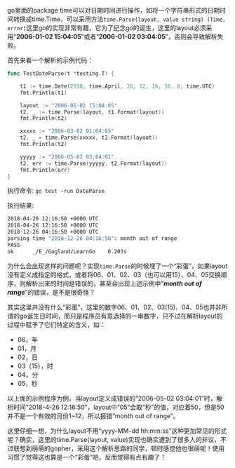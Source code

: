 go里面的package time可以对日期时间进行操作，如将一个字符串形式的日期时间转换成time.Time，可以采用方法`time.Parse(layout, value string) (Time, error)`这里go的实现非常有趣，它为了纪念go的诞生，这里的layout必须采用“**2006-01-02 15:04:05**”或者“**2006-01-02 03:04:05**”，否则会导致解析失败。

首先来看一个解析的示例代码：

```go
func TestDateParse(t *testing.T) {

	t1 := time.Date(2018, time.April, 26, 12, 16, 50, 0, time.UTC)
	fmt.Println(t1)

	layout := "2006-01-02 15:04:05"
	t2, _ := time.Parse(layout, t1.Format(layout))
	fmt.Println(t2)

	xxxxx := "2006-03-02 01:04:05"
	t2, _ = time.Parse(xxxxx, t2.Format(layout))
	fmt.Println(t2)

	yyyyy := "2006-05-02 03:04:01"
	t2, err := time.Parse(yyyyy, t2.Format(layout))
	fmt.Println(err)
}
```

执行命令: `go test -run DateParse`

执行结果:

```sh
2018-04-26 12:16:50 +0000 UTC
2018-04-26 12:16:50 +0000 UTC
2018-12-26 04:16:50 +0000 UTC
parsing time "2018-12-26 04:16:50": month out of range
PASS
ok      _/E_/Gogland/LearnGo    0.203s
```

为什么会出现这样的问题呢？实现`time.Parse`的时候埋了一个“彩蛋”，如果layout没有定义成指定的格式，或者将06、01、02、03（也可以用15）、04、05交换顺序，则解析出来的时间是错误的，甚至会出现上述示例中“***month out of range***”的错误，是不是很奇怪？

其实这里并没有什么“彩蛋”，这里的数字06、01、02、03(15)、04、05也并非所谓的go诞生日时间，而只是程序员有意选择的一串数字，只不过在解析layout的过程中赋予了它们特定的含义，如：

- 06，年
- 01，月
- 02，日
- 03（15），时
- 04，分
- 05，秒

以上面的示例程序为例，当layout定义成错误的“2006-05-02 03:04:01”时，解析时间“2018-4-26 12:16:50”，layout中“05”会取“秒”的值，对应着50，但是50并不是一个有效的月份1~12，所以报错“month out of range”。

这里仔细一想，为什么layout不用“yyyy-MM-dd hh:mm:ss”这种更加常见的形式呢？确实，这里的time.Parse(layout, value)实现也确实遭到了很多人的非议，不过联想到萌萌的gopher，采用这个解析思路的同学，顿时感觉他也很萌呢！使用习惯了觉得这也算是一个“彩蛋”吧，反而觉得有点有趣了！
